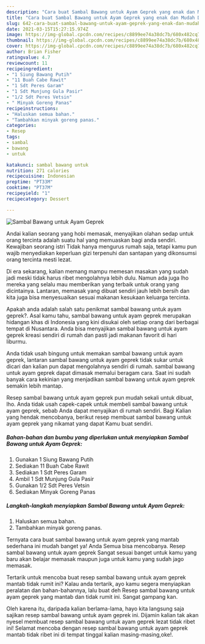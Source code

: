 ```yaml
---
description: "Cara buat Sambal Bawang untuk Ayam Geprek yang enak dan Mudah Dibuat"
title: "Cara buat Sambal Bawang untuk Ayam Geprek yang enak dan Mudah Dibuat"
slug: 642-cara-buat-sambal-bawang-untuk-ayam-geprek-yang-enak-dan-mudah-dibuat
date: 2021-03-15T15:27:15.974Z
image: https://img-global.cpcdn.com/recipes/c8899ee74a38dc7b/680x482cq70/sambal-bawang-untuk-ayam-geprek-foto-resep-utama.jpg
thumbnail: https://img-global.cpcdn.com/recipes/c8899ee74a38dc7b/680x482cq70/sambal-bawang-untuk-ayam-geprek-foto-resep-utama.jpg
cover: https://img-global.cpcdn.com/recipes/c8899ee74a38dc7b/680x482cq70/sambal-bawang-untuk-ayam-geprek-foto-resep-utama.jpg
author: Brian Fisher
ratingvalue: 4.7
reviewcount: 11
recipeingredient:
- "1 Siung Bawang Putih"
- "11 Buah Cabe Rawit"
- "1 Sdt Peres Garam"
- "1 Sdt Munjung Gula Pasir"
- "1/2 Sdt Peres Vetsin"
- " Minyak Goreng Panas"
recipeinstructions:
- "Haluskan semua bahan."
- "Tambahkan minyak goreng panas."
categories:
- Resep
tags:
- sambal
- bawang
- untuk

katakunci: sambal bawang untuk 
nutrition: 271 calories
recipecuisine: Indonesian
preptime: "PT33M"
cooktime: "PT37M"
recipeyield: "1"
recipecategory: Dessert

---
```



![Sambal Bawang untuk Ayam Geprek](https://img-global.cpcdn.com/recipes/c8899ee74a38dc7b/680x482cq70/sambal-bawang-untuk-ayam-geprek-foto-resep-utama.jpg)

Andai kalian seorang yang hobi memasak, menyajikan olahan sedap untuk orang tercinta adalah suatu hal yang memuaskan bagi anda sendiri. Kewajiban seorang istri Tidak hanya mengurus rumah saja, tetapi kamu pun wajib menyediakan keperluan gizi terpenuhi dan santapan yang dikonsumsi orang tercinta mesti lezat.

Di era  sekarang, kalian memang mampu memesan masakan yang sudah jadi meski tidak harus ribet mengolahnya lebih dulu. Namun ada juga lho mereka yang selalu mau memberikan yang terbaik untuk orang yang dicintainya. Lantaran, memasak yang dibuat sendiri jauh lebih bersih dan kita juga bisa menyesuaikan sesuai makanan kesukaan keluarga tercinta. 



Apakah anda adalah salah satu penikmat sambal bawang untuk ayam geprek?. Asal kamu tahu, sambal bawang untuk ayam geprek merupakan hidangan khas di Indonesia yang kini disukai oleh setiap orang dari berbagai tempat di Nusantara. Anda bisa menyajikan sambal bawang untuk ayam geprek kreasi sendiri di rumah dan pasti jadi makanan favorit di hari liburmu.

Anda tidak usah bingung untuk memakan sambal bawang untuk ayam geprek, lantaran sambal bawang untuk ayam geprek tidak sukar untuk dicari dan kalian pun dapat mengolahnya sendiri di rumah. sambal bawang untuk ayam geprek dapat dimasak memalui beragam cara. Saat ini sudah banyak cara kekinian yang menjadikan sambal bawang untuk ayam geprek semakin lebih mantap.

Resep sambal bawang untuk ayam geprek pun mudah sekali untuk dibuat, lho. Anda tidak usah capek-capek untuk membeli sambal bawang untuk ayam geprek, sebab Anda dapat menyajikan di rumah sendiri. Bagi Kalian yang hendak mencobanya, berikut resep membuat sambal bawang untuk ayam geprek yang nikamat yang dapat Kamu buat sendiri.

<!--inarticleads1-->

##### Bahan-bahan dan bumbu yang diperlukan untuk menyiapkan Sambal Bawang untuk Ayam Geprek:

1. Gunakan 1 Siung Bawang Putih
1. Sediakan 11 Buah Cabe Rawit
1. Sediakan 1 Sdt Peres Garam
1. Ambil 1 Sdt Munjung Gula Pasir
1. Gunakan 1/2 Sdt Peres Vetsin
1. Sediakan  Minyak Goreng Panas




<!--inarticleads2-->

##### Langkah-langkah menyiapkan Sambal Bawang untuk Ayam Geprek:

1. Haluskan semua bahan.
1. Tambahkan minyak goreng panas.




Ternyata cara buat sambal bawang untuk ayam geprek yang mantab sederhana ini mudah banget ya! Anda Semua bisa mencobanya. Resep sambal bawang untuk ayam geprek Sangat sesuai banget untuk kamu yang baru akan belajar memasak maupun juga untuk kamu yang sudah jago memasak.

Tertarik untuk mencoba buat resep sambal bawang untuk ayam geprek mantab tidak rumit ini? Kalau anda tertarik, ayo kamu segera menyiapkan peralatan dan bahan-bahannya, lalu buat deh Resep sambal bawang untuk ayam geprek yang mantab dan tidak rumit ini. Sangat gampang kan. 

Oleh karena itu, daripada kalian berlama-lama, hayo kita langsung saja sajikan resep sambal bawang untuk ayam geprek ini. Dijamin kalian tak akan nyesel membuat resep sambal bawang untuk ayam geprek lezat tidak ribet ini! Selamat mencoba dengan resep sambal bawang untuk ayam geprek mantab tidak ribet ini di tempat tinggal kalian masing-masing,oke!.

